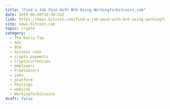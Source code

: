 ```yaml
---
title: "Find a Job Paid With BCH Using Workingforbitcoins.com"
date: 2019-06-08T10:30:53Z
link: https://news.bitcoin.com/find-a-job-paid-with-bch-using-workingforbitcoins-com/?utm_medium=RSS&utm_source=hune
site: news.bitcoin.com
topic: crypto
category:
  - The Daily Tip
  - Ads
  - BCH
  - bitcoin cash
  - crypto payments
  - Cryptocurrencies
  - employers
  - Freelancers
  - jobs
  - platform
  - Postings
  - website
  - Workingforbitcoins
draft: false
---
```

